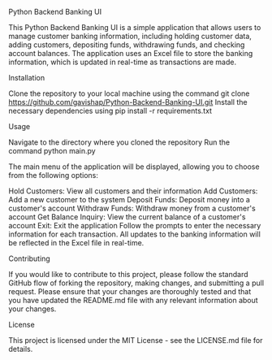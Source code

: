 

Python Backend Banking UI

This Python Backend Banking UI is a simple application that allows users to manage customer banking information, including holding customer data, adding customers, depositing funds, withdrawing funds, and checking account balances. The application uses an Excel file to store the banking information, which is updated in real-time as transactions are made.

Installation

Clone the repository to your local machine using the command git clone https://github.com/gavishap/Python-Backend-Banking-UI.git
Install the necessary dependencies using pip install -r requirements.txt

Usage

Navigate to the directory where you cloned the repository
Run the command python main.py

The main menu of the application will be displayed, allowing you to choose from the following options:

Hold Customers: View all customers and their information
Add Customers: Add a new customer to the system
Deposit Funds: Deposit money into a customer's account
Withdraw Funds: Withdraw money from a customer's account
Get Balance Inquiry: View the current balance of a customer's account
Exit: Exit the application
Follow the prompts to enter the necessary information for each transaction. All updates to the banking information will be reflected in the Excel file in real-time.

Contributing

If you would like to contribute to this project, please follow the standard GitHub flow of forking the repository, making changes, and submitting a pull request. Please ensure that your changes are thoroughly tested and that you have updated the README.md file with any relevant information about your changes.

License

This project is licensed under the MIT License - see the LICENSE.md file for details.
